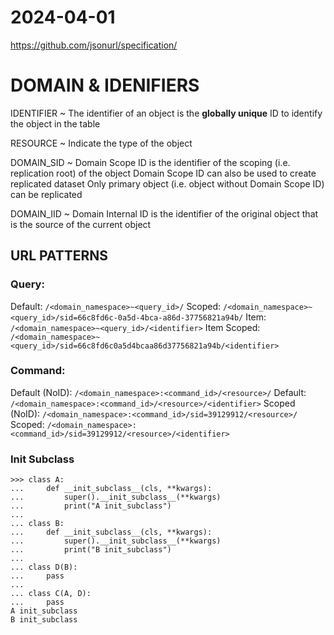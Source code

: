 # 2024-04-01

https://github.com/jsonurl/specification/


# DOMAIN & IDENIFIERS


IDENTIFIER ~
    The identifier of an object is the **globally unique** ID to identify the object in the table

RESOURCE ~
    Indicate the type of the object

DOMAIN_SID ~
    Domain Scope ID is the identifier of the scoping (i.e. replication root) of the object
    Domain Scope ID can also be used to create replicated dataset
    Only primary object (i.e. object without Domain Scope ID) can be replicated

DOMAIN_IID ~
    Domain Internal ID is the identifier of the original object that is the source of the current object



## URL PATTERNS

### Query:

Default:        `/<domain_namespace>~<query_id>/`
Scoped:         `/<domain_namespace>~<query_id>/sid=66c8fd6c-0a5d-4bca-a86d-37756821a94b/`
Item:           `/<domain_namespace>~<query_id>/<identifier>`
Item Scoped:    `/<domain_namespace>~<query_id>/sid=66c8fd6c0a5d4bcaa86d37756821a94b/<identifier>`


### Command:

Default (NoID): `/<domain_namespace>:<command_id>/<resource>/`
Default:        `/<domain_namespace>:<command_id>/<resource>/<identifier>`
Scoped (NoID):  `/<domain_namespace>:<command_id>/sid=39129912/<resource>/`
Scoped:         `/<domain_namespace>:<command_id>/sid=39129912/<resource>/<identifier>`


### Init Subclass

```
>>> class A:
...     def __init_subclass__(cls, **kwargs):
...         super().__init_subclass__(**kwargs)
...         print("A init_subclass")
...
... class B:
...     def __init_subclass__(cls, **kwargs):
...         super().__init_subclass__(**kwargs)
...         print("B init_subclass")
...
... class D(B):
...     pass
...
... class C(A, D):
...     pass
A init_subclass
B init_subclass
```
